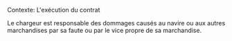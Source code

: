 Contexte: L'exécution du contrat

Le chargeur est responsable des dommages causés au navire ou aux autres marchandises par sa faute ou par le vice propre de sa marchandise.
